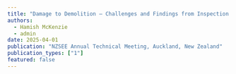 ```yaml
---
title: "Damage to Demolition – Challenges and Findings from Inspection of Damaged Hollowcore Floors"
authors:
  - Hamish McKenzie
  - admin
date: 2025-04-01
publication: "NZSEE Annual Technical Meeting, Auckland, New Zealand"
publication_types: ["1"]
featured: false
---
```

